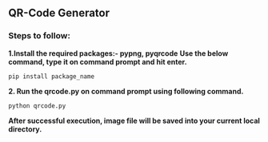 ## QR-Code Generator

### Steps to follow:
**1.Install the required packages:- pypng, pyqrcode**
**Use the below command, type it on command prompt and hit enter.**
```
pip install package_name
```
**2. Run the qrcode.py on command prompt using following command.**
```
python qrcode.py
```
**After successful execution, image file will be saved into your current local directory.** 
